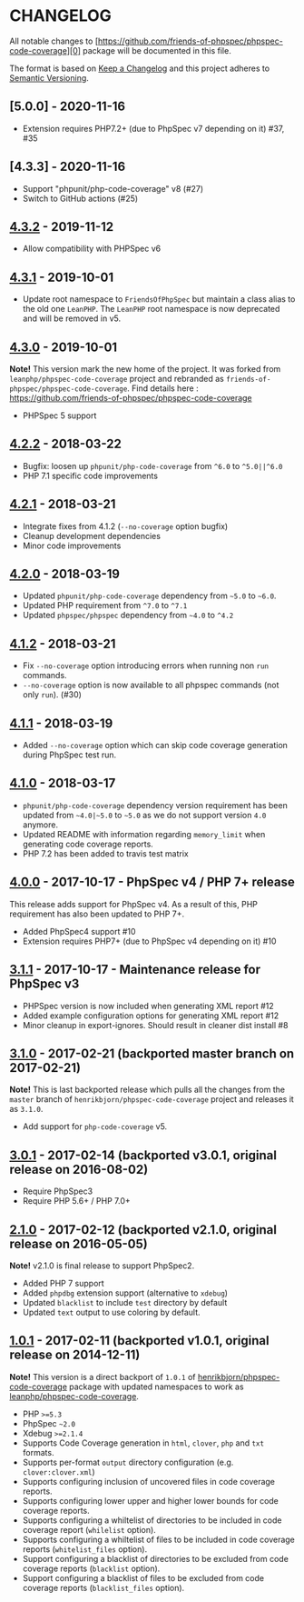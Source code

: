 # CHANGELOG

All notable changes to [https://github.com/friends-of-phpspec/phpspec-code-coverage][0] package will be
documented in this file.

The format is based on [Keep a Changelog](http://keepachangelog.com/)
and this project adheres to [Semantic Versioning](http://semver.org/).

## [5.0.0] - 2020-11-16

- Extension requires PHP7.2+ (due to PhpSpec v7 depending on it) #37, #35

## [4.3.3] - 2020-11-16

- Support "phpunit/php-code-coverage" v8 (#27)
- Switch to GitHub actions (#25)

## [4.3.2] - 2019-11-12

- Allow compatibility with PHPSpec v6

## [4.3.1] - 2019-10-01

- Update root namespace to `FriendsOfPhpSpec` but maintain a class alias to the
  old one `LeanPHP`. The `LeanPHP` root namespace is now deprecated and will be
  removed in v5.

## [4.3.0] - 2019-10-01

**Note!** This version mark the new home of the project. It was forked from
`leanphp/phpspec-code-coverage` project and rebranded as `friends-of-phpspec/phpspec-code-coverage`.
Find details here : https://github.com/friends-of-phpspec/phpspec-code-coverage

- PHPSpec 5 support

## [4.2.2] - 2018-03-22

- Bugfix: loosen up `phpunit/php-code-coverage` from `^6.0` to `^5.0||^6.0`
- PHP 7.1 specific code improvements

## [4.2.1] - 2018-03-21

- Integrate fixes from 4.1.2 (`--no-coverage` option bugfix)
- Cleanup development dependencies
- Minor code improvements

## [4.2.0] - 2018-03-19

- Updated `phpunit/php-code-coverage` dependency from `~5.0` to `~6.0`.
- Updated PHP requirement from `^7.0` to `^7.1`
- Updated `phpspec/phpspec` dependency from `~4.0` to `^4.2`

## [4.1.2] - 2018-03-21

- Fix `--no-coverage` option introducing errors when running non `run` commands.
- `--no-coverage` option is now available to all phpspec commands (not only
  `run`). (#30)

## [4.1.1] - 2018-03-19

- Added `--no-coverage` option which can skip code coverage generation during
  PhpSpec test run.

## [4.1.0] - 2018-03-17

- `phpunit/php-code-coverage` dependency version requirement has been updated
  from `~4.0|~5.0` to `~5.0` as we do not support version `4.0` anymore.
- Updated README with information regarding `memory_limit` when generating code
  coverage reports.
- PHP 7.2 has been added to travis test matrix

## [4.0.0] - 2017-10-17 - PhpSpec v4 / PHP 7+ release

This release adds support for PhpSpec v4. As a result of this, PHP requirement
has also been updated to PHP 7+.

- Added PhpSpec4 support #10
- Extension requires PHP7+ (due to PhpSpec v4 depending on it) #10

## [3.1.1] - 2017-10-17 - Maintenance release for PhpSpec v3

- PHPSpec version is now included when generating XML report #12
- Added example configuration options for generating XML report #12
- Minor cleanup in export-ignores. Should result in cleaner dist install #8

## [3.1.0] - 2017-02-21 (backported master branch on 2017-02-21)

**Note!** This is last backported release which pulls all the changes from the
`master` branch of `henrikbjorn/phpspec-code-coverage` project and releases it as
`3.1.0`.

- Add support for `php-code-coverage` v5.

## [3.0.1] - 2017-02-14 (backported v3.0.1, original release on 2016-08-02)

- Require PhpSpec3
- Require PHP 5.6+ / PHP 7.0+

## [2.1.0] - 2017-02-12 (backported v2.1.0, original release on 2016-05-05)

**Note!** v2.1.0 is final release to support PhpSpec2.

- Added PHP 7 support
- Added `phpdbg` extension support (alternative to `xdebug`)
- Updated `blacklist` to include `test` directory by default
- Updated `text` output to use coloring by default.

## [1.0.1] - 2017-02-11 (backported v1.0.1, original release on 2014-12-11)

**Note!** This version is a direct backport of `1.0.1` of
[henrikbjorn/phpspec-code-coverage][1] package with updated namespaces to work
as [leanphp/phpspec-code-coverage][0].

- PHP `>=5.3`
- PhpSpec `~2.0`
- Xdebug `>=2.1.4`
- Supports Code Coverage generation in `html`, `clover`, `php` and `txt`
  formats.
- Supports per-format `output` directory configuration (e.g.
  `clover:clover.xml`)
- Supports configuring inclusion of uncovered files in code coverage reports.
- Supports configuring lower upper and higher lower bounds for code coverage
  reports.
- Supports configuring a whiltelist of directories to be included in code
  coverage report (`whilelist` option).
- Supports configuring a whiltelist of files to be included in code coverage
  reports (`whitelist_files` option).
- Support configuring a blacklist of directories to be excluded from code
  coverage reports (`blacklist` option).
- Support configuring a blacklist of files to be excluded from code coverage
  reports (`blacklist_files` option).

[4.3.2]: https://github.com/friends-of-phpspec/phpspec-code-coverage/releases/tag/v4.3.2
[4.3.1]: https://github.com/friends-of-phpspec/phpspec-code-coverage/releases/tag/v4.3.1
[4.3.0]: https://github.com/friends-of-phpspec/phpspec-code-coverage/releases/tag/v4.3.0
[4.2.2]: https://github.com/friends-of-phpspec/phpspec-code-coverage/releases/tag/v4.2.2
[4.2.1]: https://github.com/friends-of-phpspec/phpspec-code-coverage/releases/tag/v4.2.1
[4.2.0]: https://github.com/friends-of-phpspec/phpspec-code-coverage/releases/tag/v4.2.0
[4.1.2]: https://github.com/friends-of-phpspec/phpspec-code-coverage/releases/tag/v4.1.2
[4.1.1]: https://github.com/friends-of-phpspec/phpspec-code-coverage/releases/tag/v4.1.1
[4.1.0]: https://github.com/friends-of-phpspec/phpspec-code-coverage/releases/tag/v4.1.0
[4.0.0]: https://github.com/friends-of-phpspec/phpspec-code-coverage/releases/tag/v4.0.0
[3.1.1]: https://github.com/friends-of-phpspec/phpspec-code-coverage/releases/tag/v3.1.1
[3.1.0]: https://github.com/friends-of-phpspec/phpspec-code-coverage/releases/tag/v3.1.0
[3.0.1]: https://github.com/friends-of-phpspec/phpspec-code-coverage/releases/tag/v3.0.1
[2.1.0]: https://github.com/friends-of-phpspec/phpspec-code-coverage/releases/tag/v2.1.0
[1.0.1]: https://github.com/friends-of-phpspec/phpspec-code-coverage/releases/tag/v1.0.1

[0]: https://github.com/friends-of-phpspec/phpspec-code-coverage
[1]: https://github.com/henrikbjorn/PhpSpecCodeCoverageExtension
